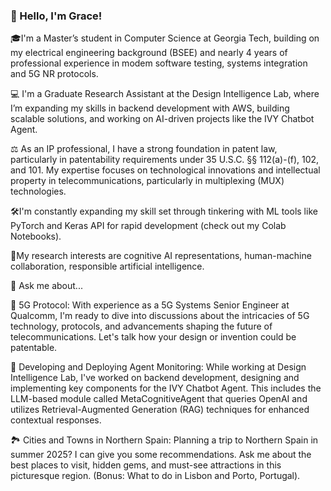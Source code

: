### 👋 Hello, I'm Grace!
  🎓I'm a Master’s student in Computer Science at Georgia Tech, building on my electrical engineering background (BSEE) and nearly 4 years of professional experience in modem software testing, systems integration and 5G NR protocols.

  💻 I'm a Graduate Research Assistant at the Design Intelligence Lab, where I’m expanding my skills in backend development with AWS, building scalable solutions, and working on AI-driven projects like the IVY Chatbot Agent.

  ⚖️ As an IP professional, I have a strong foundation in patent law, particularly in patentability requirements under 35 U.S.C. §§ 112(a)-(f), 102, and 101. My expertise focuses on technological innovations and intellectual property in telecommunications, particularly in multiplexing (MUX) technologies.

  🛠️I'm constantly expanding my skill set through tinkering with ML tools like PyTorch and Keras API for rapid development (check out my Colab Notebooks).

  🦉My research interests are cognitive AI representations, human-machine collaboration, responsible artificial intelligence.

💬 Ask me about...

  📡 5G Protocol: With experience as a 5G Systems Senior Engineer at Qualcomm, I'm ready to dive into discussions about the intricacies of 5G technology, protocols, and advancements shaping the future of telecommunications. Let's talk how your design or invention could be patentable. 

  🤖 Developing and Deploying Agent Monitoring: While working at Design Intelligence Lab, I've worked on backend development, designing and implementing key components for the IVY Chatbot Agent. This includes the LLM-based module called MetaCognitiveAgent that queries OpenAI and utilizes Retrieval-Augmented Generation (RAG) techniques for enhanced contextual responses.

  🏞️ Cities and Towns in Northern Spain: Planning a trip to Northern Spain in summer 2025? I can give you some recommendations. Ask me about the best places to visit, hidden gems, and must-see attractions in this picturesque region. (Bonus: What to do in Lisbon and Porto, Portugal).
